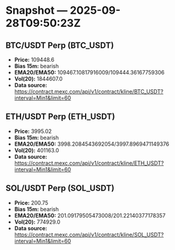 # Snapshot — 2025-09-28T09:50:23Z

## BTC/USDT Perp (BTC_USDT)
- **Price:** 109448.6
- **Bias 15m:** bearish
- **EMA20/EMA50:** 109467.10817916009/109444.36167759306
- **Vol(20):** 1844607.0
- **Data source:** https://contract.mexc.com/api/v1/contract/kline/BTC_USDT?interval=Min1&limit=60

## ETH/USDT Perp (ETH_USDT)
- **Price:** 3995.02
- **Bias 15m:** bearish
- **EMA20/EMA50:** 3998.2084543692054/3997.8969471149376
- **Vol(20):** 401163.0
- **Data source:** https://contract.mexc.com/api/v1/contract/kline/ETH_USDT?interval=Min1&limit=60

## SOL/USDT Perp (SOL_USDT)
- **Price:** 200.75
- **Bias 15m:** bearish
- **EMA20/EMA50:** 201.09179505473008/201.22140377178357
- **Vol(20):** 774929.0
- **Data source:** https://contract.mexc.com/api/v1/contract/kline/SOL_USDT?interval=Min1&limit=60
